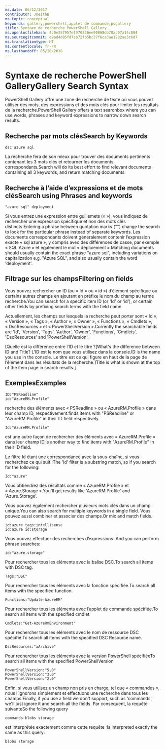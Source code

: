 ```yaml
---
ms.date: 06/12/2017
contributor: JKeithB
ms.topic: conceptual
keywords: gallery,powershell,applet de commande,psgallery
title: Syntaxe de recherche PowerShell Gallery
ms.openlocfilehash: 4c0e357957ef970826ee90868db78ac07a14c804
ms.sourcegitcommit: e9ad4d85fd7eb72fb5bc37f6ca3ae1282ae3c6d7
ms.translationtype: HT
ms.contentlocale: fr-FR
ms.lasthandoff: 05/10/2018
---
```

# <a name="gallery-search-syntax"></a><span data-ttu-id="34ae1-103">Syntaxe de recherche PowerShell Gallery</span><span class="sxs-lookup"><span data-stu-id="34ae1-103">Gallery Search Syntax</span></span>

<span data-ttu-id="34ae1-104">PowerShell Gallery offre une zone de recherche de texte où vous pouvez utiliser des mots, des expressions et des mots clés pour limiter les résultats de la recherche.</span><span class="sxs-lookup"><span data-stu-id="34ae1-104">PowerShell Gallery offers a text searchbox where you can use words, phrases and keyword expressions to narrow down search results.</span></span>

## <a name="search-by-keywords"></a><span data-ttu-id="34ae1-105">Recherche par mots clés</span><span class="sxs-lookup"><span data-stu-id="34ae1-105">Search by Keywords</span></span>

    dsc azure sql

<span data-ttu-id="34ae1-106">La recherche fera de son mieux pour trouver des documents pertinents contenant les 3 mots clés et retourner les documents correspondants.</span><span class="sxs-lookup"><span data-stu-id="34ae1-106">Search will do its best effort to find relevant documents containing all 3 keywords, and return matching documents.</span></span>

## <a name="search-using-phrases-and-keywords"></a><span data-ttu-id="34ae1-107">Recherche à l’aide d’expressions et de mots clés</span><span class="sxs-lookup"><span data-stu-id="34ae1-107">Search using Phrases and keywords</span></span>

    "azure sql" deployment

<span data-ttu-id="34ae1-108">Si vous entrez une expression entre guillemets (« »), vous indiquez de rechercher une expression spécifique et non des mots clés distincts.</span><span class="sxs-lookup"><span data-stu-id="34ae1-108">Entering a phrase between quotation marks ("") change the search to look for the particular phrase instead of separate keywords.</span></span>
<span data-ttu-id="34ae1-109">Les documents correspondants doivent généralement contenir l’expression exacte « sql azure », y compris avec des différences de casse, par exemple « SQL Azure » et également le mot « déploiement ».</span><span class="sxs-lookup"><span data-stu-id="34ae1-109">Matching documents should usually contain the exact phrase "azure sql", including variations on capitalization e.g. "Azure SQL", and also usually contain the word 'deployment'.</span></span>

## <a name="filtering-on-fields"></a><span data-ttu-id="34ae1-110">Filtrage sur les champs</span><span class="sxs-lookup"><span data-stu-id="34ae1-110">Filtering on fields</span></span>

<span data-ttu-id="34ae1-111">Vous pouvez rechercher un ID (ou « Id » ou « id ») d’élément spécifique ou certains autres champs en ajoutant en préfixe le nom du champ au terme recherché.</span><span class="sxs-lookup"><span data-stu-id="34ae1-111">You can search for a specific item ID (or 'Id' or 'id'), or certain other fields by prefixing search terms with the field name.</span></span>

<span data-ttu-id="34ae1-112">Actuellement, les champs sur lesquels la recherche peut porter sont « Id », « Version », « Tags », « Author », « Owner », « Functions », « Cmdlets », « DscResources » et « PowerShellVersion ».</span><span class="sxs-lookup"><span data-stu-id="34ae1-112">Currently the searchable fields are 'Id', 'Version', 'Tags', 'Author', 'Owner', 'Functions', 'Cmdlets', 'DscResources' and 'PowerShellVersion'.</span></span>

<span data-ttu-id="34ae1-113">[Quelle est la différence entre l’ID et le titre ?</span><span class="sxs-lookup"><span data-stu-id="34ae1-113">[What's the difference between ID and Title?</span></span> <span data-ttu-id="34ae1-114">L’ID est le nom que vous utilisez dans la console.</span><span class="sxs-lookup"><span data-stu-id="34ae1-114">ID is the name you use in the console.</span></span> <span data-ttu-id="34ae1-115">Le titre est ce qui figure en haut de la page de l’élément dans les résultats de la recherche.]</span><span class="sxs-lookup"><span data-stu-id="34ae1-115">Title is what is shown at the top of the item page in search results.]</span></span>

## <a name="examples"></a><span data-ttu-id="34ae1-116">Exemples</span><span class="sxs-lookup"><span data-stu-id="34ae1-116">Examples</span></span>

    ID:"PSReadline"
    id:"AzureRM.Profile"

<span data-ttu-id="34ae1-117">recherche des éléments avec « PSReadline » ou « AzureRM.Profile » dans leur champ ID, respectivement.</span><span class="sxs-lookup"><span data-stu-id="34ae1-117">finds items with "PSReadline" or "AzureRM.Profile" in their ID field respectively.</span></span>

    Id:"AzureRM.Profile"

<span data-ttu-id="34ae1-118">est une autre façon de rechercher des éléments avec « AzureRM.Profile » dans leur champ ID.</span><span class="sxs-lookup"><span data-stu-id="34ae1-118">is another way to find items with "AzureRM.Profile" in their ID field.</span></span>

<span data-ttu-id="34ae1-119">Le filtre Id étant une correspondance avec la sous-chaîne, si vous recherchez ce qui suit :</span><span class="sxs-lookup"><span data-stu-id="34ae1-119">The 'Id' filter is a substring match, so if you search for the following:</span></span>

    Id:"azure"

<span data-ttu-id="34ae1-120">Vous obtiendrez des résultats comme « AzureRM.Profile » et « Azure.Storage ».</span><span class="sxs-lookup"><span data-stu-id="34ae1-120">You'll get results like 'AzureRM.Profile' and 'Azure.Storage'.</span></span>

<span data-ttu-id="34ae1-121">Vous pouvez également rechercher plusieurs mots clés dans un champ unique.</span><span class="sxs-lookup"><span data-stu-id="34ae1-121">You can also search for multiple keywords in a single field.</span></span> <span data-ttu-id="34ae1-122">Vous pouvez aussi combiner et associer des champs.</span><span class="sxs-lookup"><span data-stu-id="34ae1-122">Or mix and match fields.</span></span>

    id:azure tags:intellisense
    id:azure id:storage

<span data-ttu-id="34ae1-123">Vous pouvez effectuer des recherches d’expressions :</span><span class="sxs-lookup"><span data-stu-id="34ae1-123">And you can perform phrase searches:</span></span>

    id:"azure.storage"


<span data-ttu-id="34ae1-124">Pour rechercher tous les éléments avec la balise DSC.</span><span class="sxs-lookup"><span data-stu-id="34ae1-124">To search all items with DSC tag.</span></span>

    Tags:"DSC"

<span data-ttu-id="34ae1-125">Pour rechercher tous les éléments avec la fonction spécifiée.</span><span class="sxs-lookup"><span data-stu-id="34ae1-125">To search all items with the specified function.</span></span>

    Functions:"Update-AzureRM"

<span data-ttu-id="34ae1-126">Pour rechercher tous les éléments avec l’applet de commande spécifiée.</span><span class="sxs-lookup"><span data-stu-id="34ae1-126">To search all items with the specified cmdlet.</span></span>

    Cmdlets:"Get-AzureRmEnvironment"

<span data-ttu-id="34ae1-127">Pour rechercher tous les éléments avec le nom de ressource DSC spécifié.</span><span class="sxs-lookup"><span data-stu-id="34ae1-127">To search all items with the specified DSC Resource name.</span></span>

    DscResources:"xArchive"

<span data-ttu-id="34ae1-128">Pour rechercher tous les éléments avec la version PowerShell spécifiée</span><span class="sxs-lookup"><span data-stu-id="34ae1-128">To search all items with the specified PowerShellVersion</span></span>

    PowerShellVersion:"5.0"
    PowerShellVersion:"3.0"
    PowerShellVersion:"2.0"


<span data-ttu-id="34ae1-129">Enfin, si vous utilisez un champ non pris en charge, tel que « commandes », nous l’ignorons simplement et effectuons une recherche dans tous les champs.</span><span class="sxs-lookup"><span data-stu-id="34ae1-129">Finally, if you use a field we don't support, such as 'commands', we'll just ignore it and search all the fields.</span></span> <span data-ttu-id="34ae1-130">Par conséquent, la requête suivante</span><span class="sxs-lookup"><span data-stu-id="34ae1-130">So the following query</span></span>

    commands:blobs storage

<span data-ttu-id="34ae1-131">est interprétée exactement comme cette requête :</span><span class="sxs-lookup"><span data-stu-id="34ae1-131">Is interpreted exactly the same as this query:</span></span>

    blobs storage